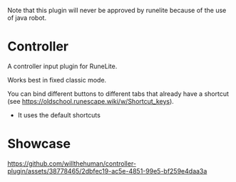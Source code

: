 Note that this plugin will never be approved by runelite because of the use of java robot.
# Controller
A controller input plugin for RuneLite.

Works best in fixed classic mode.

You can bind different buttons to different tabs that already have a shortcut (see https://oldschool.runescape.wiki/w/Shortcut_keys).
* It uses the default shortcuts

# Showcase
https://github.com/willthehuman/controller-plugin/assets/38778465/2dbfec19-ac5e-4851-99e5-bf259e4daa3a



